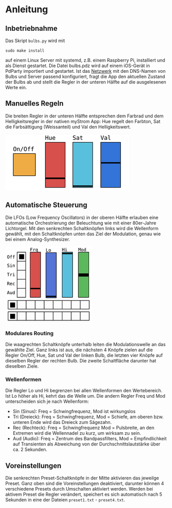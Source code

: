 # Anleitung

## Inbetriebnahme

Das Skript `bulbs.py` wird mit

    sudo make install

auf einem Linux Server mit systemd, z.B. einem Raspberry Pi, installiert und als Dienst gestartet. Die Datei bulbs.pdz wird auf einem iOS-Gerät in PdParty importiert und gestartet. Ist das [Netzwerk](network.md) mit den DNS-Namen von Bulbs und Server passend konfiguriert, fragt die App den aktuellen Zustand der Bulbs ab und stellt die Regler in der unteren Hälfte auf die ausgelesenen Werte ein.


## Manuelles Regeln

Die breiten Regler in der unteren Hälfte entsprechen dem Farbrad und dem Helligkeitsregler in der nativen myStrom App: Hue regelt den Farbton, Sat die Farbsättigung (Weissanteil) und Val den Helligkeitswert.

![HSV Regler](hsv.png)


## Automatische Steuerung

Die LFOs (Low Frequency Oscillators) in der oberen Hälfte erlauben eine automatische Orchestrierung der Beleuchtung wie mit einer 80er-Jahre Lichtorgel. Mit den senkrechten Schaltknöpfen links wird die Wellenform gewählt, mit den Schaltknöpfen unten das Ziel der Modulation, genau wie bei einem Analog-Synthesizer.

![LFO Regler](lfo.png)

### Modulares Routing

Die waagrechten Schaltknöpfe unterhalb leiten die Modulationswelle an das gewählte Ziel. Ganz links ist aus, die nächsten 4 Knöpfe zielen auf die Regler On/Off, Hue, Sat und Val der linken Bulb, die letzten vier Knöpfe auf dieselben Regler der rechten Bulb. Die zweite Schaltfläche darunter hat dieselben Ziele.

### Wellenformen

Die Regler Lo und Hi begrenzen bei allen Wellenformen den Wertebereich. Ist Lo höher als Hi, kehrt das die Welle um. Die andern Regler Freq und Mod unterscheiden sich je nach Wellenform:

* Sin (Sinus): Freq = Schwingfrequenz, Mod ist wirkungslos
* Tri (Dreieck): Freq = Schwingfrequenz, Mod = Schiefe, am oberen bzw. unteren Ende wird das Dreieck zum Sägezahn.
* Rec (Rechteck): Freq = Schwingfrequenz Mod = Pulsbreite, an den Extremen wird die Wellennadel zu kurz, um wirksam zu sein.
* Aud (Audio): Freq = Zentrum des Bandpassfilters, Mod = Empfindlichkeit auf Transienten als Abweichung von der Durchschnittslautstärke über ca. 2 Sekunden.


## Voreinstellungen

Die senkrechten Preset-Schaltknöpfe in der Mitte aktivieren das jeweilge Preset. Ganz oben sind die Voreinstellungen deaktiviert, darunter können 4 verschiedene Presets durch Umschalten aktiviert werden. Werden bei aktivem Preset die Regler verändert, speichert es sich automatisch nach 5 Sekunden in eine der Dateien `preset1.txt` - `preset4.txt`.
